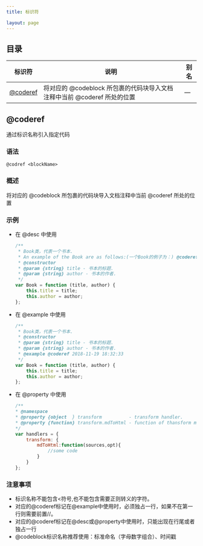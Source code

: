 ```yaml
---
title: 标识符

layout: page
---
```

## 目录

| 标识符 | 说明 | 别名 |
| --- | --- | --- |
| [@coderef](#coderef) | 将对应的 @codeblock 所包裹的代码块导入文档注释中当前 @coderef 所处的位置 | — |


## @coderef

通过标识名称引入指定代码

### 语法
```
@codref <blockName>
```

### 概述
将对应的 @codeblock 所包裹的代码块导入文档注释中当前 @coderef 所处的位置

### 示例
- 在 @desc 中使用
    ```js
    /**
     * Book类，代表一个书本.
     * An example of the Book are as follows:(一个Book的例子为：) @coderef 2018-11-19 18:32:33
     * @constructor
     * @param {string} title - 书本的标题.
     * @param {string} author - 书本的作者.
     */
    var Book = function (title, author) {
        this.title = title;
        this.author = author;
    };
    ```
- 在 @example 中使用
    ```js
    /**
     * Book类，代表一个书本.
     * @constructor
     * @param {string} title - 书本的标题.
     * @param {string} author - 书本的作者.
     * @example @coderef 2018-11-19 18:32:33
     */
    var Book = function (title, author) {
        this.title = title;
        this.author = author;
    };
    ```
- 在 @property 中使用
    ```js
    /**
    * @namespace
    * @property {object  } transform          - transform handler.
    * @property {function} transform.mdToHtml - function of thansform md file to html. @coderef mdtohtml_example
    */
    var handlers = {
        transform: {
            mdToHtml:function(sources,opt){
                //some code
            }
        }
    };
    ```
### 注意事项
- 标识名称不能包含<符号,也不能包含需要正则转义的字符。
- 对应的@coderef标记在@example中使用时，必须独占一行，如果不在第一行则需要前置//。
- 对应的@coderef标记在@desc或@property中使用时，只能出现在行尾或者独占一行
- @codeblock标识名称推荐使用：标准命名（字母数字组合）、时间戳
